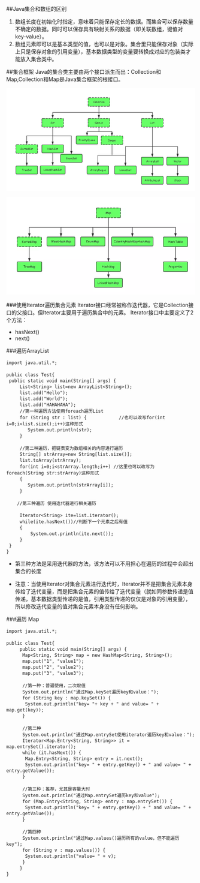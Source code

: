 ##Java集合和数组的区别
1. 数组长度在初始化时指定，意味着只能保存定长的数据。而集合可以保存数量不确定的数据。同时可以保存具有映射关系的数据（即关联数组，键值对 key-value）。
2. 数组元素即可以是基本类型的值，也可以是对象。集合里只能保存对象（实际上只是保存对象的引用变量），基本数据类型的变量要转换成对应的包装类才能放入集合类中。

##集合框架
Java的集合类主要由两个接口派生而出：Collection和Map,Collection和Map是Java集合框架的根接口。

![](collection.png)

![](map.png)

###使用Iterator遍历集合元素
Iterator接口经常被称作迭代器，它是Collection接口的父接口。但Iterator主要用于遍历集合中的元素。
Iterator接口中主要定义了2个方法：

- hasNext()
- next()

###遍历ArrayList
```aidl
import java.util.*;
 
public class Test{
 public static void main(String[] args) {
     List<String> list=new ArrayList<String>();
     list.add("Hello");
     list.add("World");
     list.add("HAHAHAHA");
     //第一种遍历方法使用foreach遍历List
     for (String str : list) {            //也可以改写for(int i=0;i<list.size();i++)这种形式
        System.out.println(str);
     }
 
     //第二种遍历，把链表变为数组相关的内容进行遍历
     String[] strArray=new String[list.size()];
     list.toArray(strArray);
     for(int i=0;i<strArray.length;i++) //这里也可以改写为  foreach(String str:strArray)这种形式
     {
        System.out.println(strArray[i]);
     }
     
    //第三种遍历 使用迭代器进行相关遍历
     
     Iterator<String> ite=list.iterator();
     while(ite.hasNext())//判断下一个元素之后有值
     {
         System.out.println(ite.next());
     }
 }
}
```
- 第三种方法是采用迭代器的方法，该方法可以不用担心在遍历的过程中会超出集合的长度

- 注意：当使用Iterator对集合元素进行迭代时，Iterator并不是把集合元素本身传给了迭代变量，而是把集合元素的值传给了迭代变量（就如同参数传递是值传递，基本数据类型传递的是值，引用类型传递的仅仅是对象的引用变量），所以修改迭代变量的值对集合元素本身没有任何影响。

###遍历 Map
```aidl
import java.util.*;
 
public class Test{
     public static void main(String[] args) {
      Map<String, String> map = new HashMap<String, String>();
      map.put("1", "value1");
      map.put("2", "value2");
      map.put("3", "value3");
      
      //第一种：普遍使用，二次取值
      System.out.println("通过Map.keySet遍历key和value：");
      for (String key : map.keySet()) {
       System.out.println("key= "+ key + " and value= " + map.get(key));
      }
      
      //第二种
      System.out.println("通过Map.entrySet使用iterator遍历key和value：");
      Iterator<Map.Entry<String, String>> it = map.entrySet().iterator();
      while (it.hasNext()) {
       Map.Entry<String, String> entry = it.next();
       System.out.println("key= " + entry.getKey() + " and value= " + entry.getValue());
      }
      
      //第三种：推荐，尤其是容量大时
      System.out.println("通过Map.entrySet遍历key和value");
      for (Map.Entry<String, String> entry : map.entrySet()) {
       System.out.println("key= " + entry.getKey() + " and value= " + entry.getValue());
      }
    
      //第四种
      System.out.println("通过Map.values()遍历所有的value，但不能遍历key");
      for (String v : map.values()) {
       System.out.println("value= " + v);
      }
     }
}
```


